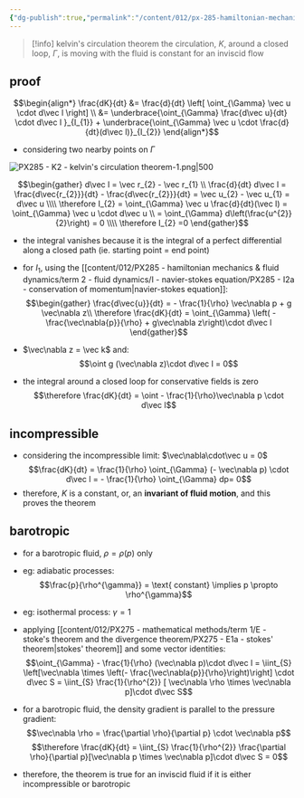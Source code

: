 ```yaml
---
{"dg-publish":true,"permalink":"/content/012/px-285-hamiltonian-mechanics-and-fluid-dynamics/term-2-fluid-dynamics/k-circulation-and-vorticity/px-285-k2-kelvin-s-circulation-theorem/","noteIcon":"1","created":"2025-02-13T14:28:19.073+00:00","updated":"2025-02-14T15:06:47.936+00:00"}
---
```


>[!info] kelvin's circulation theorem
>the circulation, $K$, around a closed loop, $\Gamma$, is moving with the fluid is constant for an inviscid flow
## proof

$$\begin{align*}
\frac{dK}{dt} &= \frac{d}{dt} \left[ \oint_{\Gamma} \vec u \cdot d\vec l \right] \\
&= \underbrace{\oint_{\Gamma} \frac{d\vec u}{dt} \cdot d\vec l }_{I_{1}} + \underbrace{\oint_{\Gamma} \vec u \cdot \frac{d}{dt}(d\vec l)}_{I_{2}}
\end{align*}$$
- considering two nearby points on $\Gamma$

![PX285 - K2 - kelvin's circulation theorem-1.png|500](/img/user/pics/PX285%20-%20K2%20-%20kelvin's%20circulation%20theorem-1.png)

$$\begin{gather}
d\vec l = \vec r_{2} - \vec r_{1} \\
\frac{d}{dt} d\vec l = \frac{d\vec{r_{2}}}{dt} - \frac{d\vec{r_{2}}}{dt} = \vec u_{2} - \vec u_{1} = d\vec u \\\\
\therefore I_{2} = \oint_{\Gamma} \vec u \frac{d}{dt}(\vec l) = \oint_{\Gamma} \vec u \cdot d\vec u \\
= \oint_{\Gamma} d\left(\frac{u^{2}}{2}\right) = 0 \\\\
\therefore I_{2} =0
\end{gather}$$
- the integral vanishes because it is the integral of a perfect differential along a closed path (ie. starting point = end point)

- for $I_{1}$, using the [[content/012/PX285 - hamiltonian mechanics & fluid dynamics/term 2 - fluid dynamics/I - navier-stokes equation/PX285 - I2a - conservation of momentum\|navier-stokes equation]]:
$$\begin{gather}
\frac{d\vec{u}}{dt} = - \frac{1}{\rho} \vec\nabla p + g \vec\nabla z\\
\therefore \frac{dK}{dt} = \oint_{\Gamma} \left( - \frac{\vec\nabla{p}}{\rho} + g\vec\nabla z\right)\cdot d\vec l
\end{gather}$$

- $\vec\nabla z = \vec k$ and:
$$\oint g (\vec\nabla z)\cdot d\vec l = 0$$
- the integral around a closed loop for conservative fields is zero
$$\therefore \frac{dK}{dt} = \oint - \frac{1}{\rho}\vec\nabla p \cdot d\vec l$$
## incompressible
- considering the incompressible limit: $\vec\nabla\cdot\vec u = 0$
$$\frac{dK}{dt} = \frac{1}{\rho} \oint_{\Gamma} (- \vec\nabla p) \cdot d\vec l = - \frac{1}{\rho} \oint_{\Gamma} dp= 0$$
- therefore, $K$ is a constant, or, an **invariant of fluid motion**, and this proves the theorem
## barotropic
- for a barotropic fluid, $\rho = \rho(p)$ only
- eg: adiabatic processes:
$$\frac{p}{\rho^{\gamma}} = \text{ constant} \implies p \propto \rho^{\gamma}$$

- eg: isothermal process: $\gamma = 1$
- applying [[content/012/PX275 - mathematical methods/term 1/E - stoke's theorem and the divergence theorem/PX275 - E1a - stokes' theorem\|stokes' theorem]] and some vector identities:
$$\oint_{\Gamma} - \frac{1}{\rho} (\vec\nabla p)\cdot d\vec l = \iint_{S} \left[\vec\nabla  \times \left(- \frac{\vec\nabla{p}}{\rho}\right)\right] \cdot d\vec S = \iint_{S} \frac{1}{\rho^{2}} [ \vec\nabla \rho \times \vec\nabla p]\cdot d\vec S$$
- for a barotropic fluid, the density gradient is parallel to the pressure gradient:
$$\vec\nabla \rho = \frac{\partial  \rho}{\partial p} \cdot \vec\nabla p$$
$$\therefore \frac{dK}{dt} = \iint_{S} \frac{1}{\rho^{2}} \frac{\partial  \rho}{\partial p}[\vec\nabla p \times \vec\nabla p]\cdot d\vec S = 0$$

- therefore, the theorem is true for an inviscid fluid if it is either incompressible or barotropic
